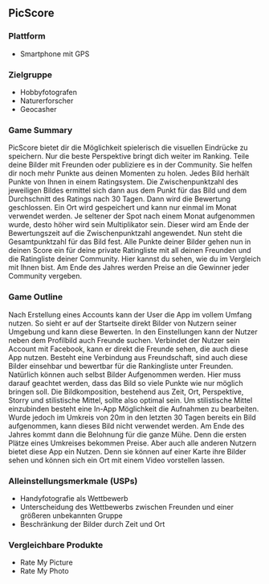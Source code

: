 ## PicScore

### Plattform
* Smartphone mit GPS

### Zielgruppe
* Hobbyfotografen
* Naturerforscher
* Geocasher

### Game Summary
 PicScore bietet dir die Möglichkeit spielerisch die visuellen Eindrücke zu speichern. Nur die beste Perspektive bringt dich weiter im Ranking. Teile deine Bilder mit Freunden oder publiziere es in der Community. Sie helfen dir noch mehr Punkte aus deinen Momenten zu holen. Jedes Bild herhält Punkte von Ihnen in einem Ratingsystem. Die Zwischenpunktzahl des jeweiligen Bildes ermittel sich dann aus dem Punkt für das Bild und dem Durchschnitt des Ratings nach 30 Tagen. Dann wird die Bewertung geschlossen.
 Ein Ort wird gespeichert und kann nur einmal im Monat verwendet werden.
 Je seltener der Spot nach einem Monat aufgenommen wurde, desto höher wird sein Multiplikator sein. Dieser wird am Ende der Bewertungszeit auf die Zwischenpunktzahl angewendet. Nun steht die Gesamtpunktzahl für das Bild fest.
 Alle Punkte deiner Bilder gehen nun in deinen Score ein für deine private Ratingliste mit all deinen Freunden und die Ratingliste deiner Community. Hier kannst du sehen, wie du im Vergleich mit Ihnen bist. Am Ende des Jahres werden Preise an die Gewinner jeder Community vergeben.

### Game Outline
Nach Erstellung eines Accounts kann der User die App im vollem Umfang nutzen. So sieht er auf der Startseite direkt Bilder von Nutzern seiner Umgebung und kann diese Bewerten.
In den Einstellungen kann der Nutzer neben dem Profilbild auch Freunde suchen. Verbindet der Nutzer sein Account mit Facebook, kann er direkt die Freunde sehen, die auch diese App nutzen. Besteht eine Verbindung aus Freundschaft, sind auch diese Bilder einsehbar und bewertbar für die Rankingliste unter Freunden.
Natürlich können auch selbst Bilder Aufgenommen werden. Hier muss darauf geachtet werden, dass das Bild so viele Punkte wie nur möglich bringen soll. Die Bildkomposition, bestehend aus Zeit, Ort, Perspektive, Storry und stilistische Mittel, sollte also optimal sein. Um stilistische Mittel einzubinden besteht eine In-App Möglichkeit die Aufnahmen zu bearbeiten. Wurde jedoch im Umkreis von 20m in den letzten 30 Tagen bereits ein Bild aufgenommen, kann dieses Bild nicht verwendet werden.
Am Ende des Jahres kommt dann die Belohnung für die ganze Mühe. Denn die ersten Plätze eines Umkreises bekommen Preise.
Aber auch alle anderen Nutzern bietet diese App ein Nutzen. Denn sie können auf einer Karte ihre Bilder sehen und können sich ein Ort mit einem Video vorstellen lassen.

### Alleinstellungsmerkmale (USPs)
* Handyfotografie als Wettbewerb
* Unterscheidung des Wettbewerbs zwischen Freunden und einer größeren unbekannten Gruppe
* Beschränkung der Bilder durch Zeit und Ort

### Vergleichbare Produkte
* Rate My Picture
* Rate My Photo
